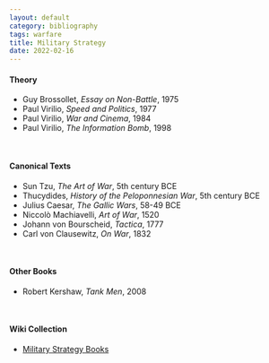 ```yaml
---
layout: default
category: bibliography
tags: warfare
title: Military Strategy
date: 2022-02-16
---
```


#### Theory

* Guy Brossollet, *Essay on Non-Battle*, 1975
* Paul Virilio, *Speed and Politics*, 1977
* Paul Virilio, *War and Cinema*, 1984
* Paul Virilio, *The Information Bomb*, 1998

<br>


#### Canonical Texts

* Sun Tzu, *The Art of War*, 5th century BCE
* Thucydides, *History of the Peloponnesian War*, 5th century BCE
* Julius Caesar, *The Gallic Wars*, 58-49 BCE
* Niccolò Machiavelli, *Art of War*, 1520
* Johann von Bourscheid, *Tactica*, 1777
* Carl von Clausewitz, *On War*, 1832

<br>


#### Other Books

* Robert Kershaw, *Tank Men*, 2008

<br>


#### Wiki Collection

* [Military Strategy Books](https://en.wikipedia.org/wiki/Category:Military_strategy_books)

